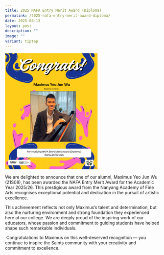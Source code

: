 ```yaml
---
title: 2025 NAFA Entry Merit Award (Diploma)
permalink: /2025-nafa-entry-merit-award-diploma/
date: 2025-08-13
layout: post
description: ""
image: ""
variant: tiptap
---
```

<p></p>
<div class="isomer-image-wrapper">
<img style="width: 60%;" height="auto" width="100%" alt="" src="/images/Announcements/2025 NAFA Merit Award/258b1206_01f8_4f1a_8709_13de1dfdf435.jpg">
</div>
<p>We are delighted to announce that one of our alumni, Maximus Yeo Jun Wu
(21S08), has been awarded the NAFA Entry Merit Award for the Academic Year
2025/26. This prestigious award from the Nanyang Academy of Fine Arts recognises
exceptional potential and dedication in the pursuit of artistic excellence.</p>
<p>This achievement reflects not only Maximus’s talent and determination,
but also the nurturing environment and strong foundation they experienced
here at our college. We are deeply proud of the inspiring work of our educators,
whose passion and commitment to guiding students have helped shape such
remarkable individuals.</p>
<p>&nbsp;Congratulations to Maximus on this well-deserved recognition — you
continue to inspire the Saints community with your creativity and commitment
to excellence.</p>
